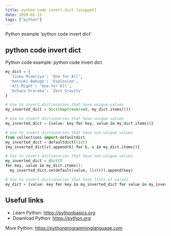 ```yaml
---
title: python code invert dict (snippet)
date: 2020-02-15
tags: ["python"]
---
```

Python example 'python code invert dict'


## python code invert dict

Python code example: python code invert dict

```python
my_dict = {
  'Izuku Midoriya': 'One for All', 
  'Katsuki Bakugo': 'Explosion', 
  'All Might': 'One for All', 
  'Ochaco Uraraka': 'Zero Gravity'
}

# Use to invert dictionaries that have unique values
my_inverted_dict = dict(map(reversed, my_dict.items()))

# Use to invert dictionaries that have unique values
my_inverted_dict = {value: key for key, value in my_dict.items()}

# Use to invert dictionaries that have non-unique values
from collections import defaultdict
my_inverted_dict = defaultdict(list)
{my_inverted_dict[v].append(k) for k, v in my_dict.items()}

# Use to invert dictionaries that have non-unique values
my_inverted_dict = dict()
for key, value in my_dict.items(): 
  my_inverted_dict.setdefault(value, list()).append(key)

# Use to invert dictionaries that have lists of values
my_dict = {value: key for key in my_inverted_dict for value in my_inverted_dict[key]}


```

## Useful links

- Learn Python: https://pythonbasics.org
- Download Python: https://python.org

More Python: https://pythonprogramminglanguage.com
